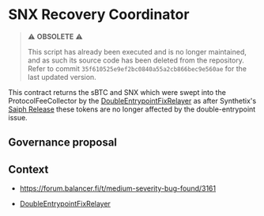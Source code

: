# SNX Recovery Coordinator

> ⚠️ **OBSOLETE** ⚠️
>
> This script has already been executed and is no longer maintained, and as such its source code has been deleted from the repository.
> Refer to commit `35f610525e9ef2bc0840a55a2cb866bec9e560ae` for the last updated version.

This contract returns the sBTC and SNX which were swept into the ProtocolFeeCollector by the [DoubleEntrypointFixRelayer](https://github.com/balancer/balancer-deployments/blob/master/v2/tasks/20220513-double-entrypoint-fix-relayer/readme.md) as after Synthetix's [Saiph Release](https://blog.synthetix.io/the-saiph-release/) these tokens are no longer affected by the double-entrypoint issue.

## Governance proposal

## Context

- <https://forum.balancer.fi/t/medium-severity-bug-found/3161>

- [DoubleEntrypointFixRelayer](https://github.com/balancer/balancer-deployments/blob/master/v2/tasks/20220513-double-entrypoint-fix-relayer/readme.md)
